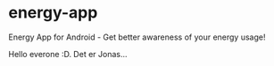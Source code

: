 # energy-app
Energy App for Android - Get better awareness of your energy usage!

Hello everone :D. Det er Jonas...
